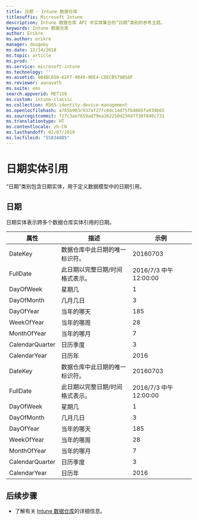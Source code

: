 ```yaml
---
title: 日期 - Intune 数据仓库
titlesuffix: Microsoft Intune
description: Intune 数据仓库 API 中实体集合的“日期”类别的参考主题。
keywords: Intune 数据仓库
author: Erikre
ms.author: erikre
manager: dougeby
ms.date: 12/14/2018
ms.topic: article
ms.prod: ''
ms.service: microsoft-intune
ms.technology: ''
ms.assetid: 6B4BC650-62F7-4049-9DE4-CDECB579B58F
ms.reviewer: aanavath
ms.suite: ems
search.appverid: MET150
ms.custom: intune-classic
ms.collection: M365-identity-device-management
ms.openlocfilehash: a785b903c937af27fc0dc14d75fb4865fa939b65
ms.sourcegitcommit: 727c3ae7659ad79ea162250d234d7730f840c731
ms.translationtype: HT
ms.contentlocale: zh-CN
ms.lasthandoff: 02/07/2019
ms.locfileid: "55834885"
---
```

# <a name="reference-for-date-entity"></a>日期实体引用

“日期”类别包含日期实体，用于定义数据模型中的日期引用。

## <a name="date"></a>日期

日期实体表示跨多个数据仓库实体引用的日期。


|    属性     |                      描述                       |       示例        |
|-----------------|--------------------------------------------------------|----------------------|
|     DateKey     | 数据仓库中此日期的唯一标识符。 |       20160703       |
|    FullDate     |    此日期以完整日期/时间格式表示。     | 2016/7/3 中午 12:00:00 |
|    DayOfWeek    |                      星期几                       |          1           |
|   DayOfMonth    |                      几月几日                      |          3           |
|    DayOfYear    |                      当年的哪天                       |         185          |
|   WeekOfYear    |                      当年的哪周                      |          28          |
|   MonthOfYear   |                   当年的哪月                    |          7           |
| CalendarQuarter |                    日历季度                    |          3           |
|  CalendarYear   |                     日历年                      |         2016         |
|     DateKey     | 数据仓库中此日期的唯一标识符。 |       20160703       |
|    FullDate     |    此日期以完整日期/时间格式表示。     | 2016/7/3 中午 12:00:00 |
|    DayOfWeek    |                      星期几                       |          1           |
|   DayOfMonth    |                      几月几日                      |          3           |
|    DayOfYear    |                      当年的哪天                       |         185          |
|   WeekOfYear    |                      当年的哪周                      |          28          |
|   MonthOfYear   |                   当年的哪月                    |          7           |
| CalendarQuarter |                    日历季度                    |          3           |
|  CalendarYear   |                     日历年                      |         2016         |

## <a name="next-steps"></a>后续步骤

- 了解有关 [Intune 数据仓库](reports-nav-create-intune-reports.md)的详细信息。
